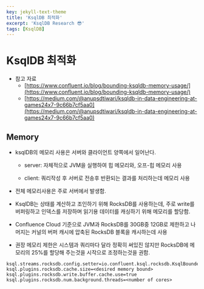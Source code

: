 ```yaml
---
key: jekyll-text-theme
title: 'KsqlDB 최적화'
excerpt: 'KsqlDB Research 😎'
tags: [KsqlDB]
---
```


# KsqlDB 최적화

* 참고 자료
	* [https://www.confluent.io/blog/bounding-ksqldb-memory-usage/](https://www.confluent.io/blog/bounding-ksqldb-memory-usage/)
	* [https://medium.com/@anupsdtiwari/ksqldb-in-data-engineering-at-games24x7-9c66b7cf5aa0](https://medium.com/@anupsdtiwari/ksqldb-in-data-engineering-at-games24x7-9c66b7cf5aa0)

## Memory

* ksqlDB의 메모리 사용은 서버와 클라이언트 양쪽에서 일어난다.

	* server: 자체적으로 JVM을 실행하여 힙 메모리와, 오프-힙 메모리 사용

	* client: 쿼리작성 후 서버로 전송후 반환되는 결과를 처리하는데 메모리 사용

* 전체 메모리사용은 주로 서버에서 발생함.

* KsqlDB는 상태를 계산하고 조인하기 위해 RocksDB를 사용하는데, 주로 write를 버퍼링하고 인덱스를 저장하며 읽기용 데이터를 캐싱하기 위해 메모리를 할당함.

* Confluence Cloud 기준으로 JVM과 RocksDB를 30GB중 12GB로 제한하고 나머지는 커널의 버퍼 캐시에 압축된 RocksDB 블록을 캐시하는데 사용

* 권장 메모리 제한은 시스템과 쿼리마다 달라 정확히 써있진 않지만 RocksDB에 메모리의 25%를 할당해 주는것을 시작으로 조정하는것을 권함.

```
ksql.streams.rocksdb.config.setter=io.confluent.ksql.rocksdb.KsqlBoundedMemoryRocksDBConfigSetter
ksql.plugins.rocksdb.cache.size=<desired memory bound>
ksql.plugins.rocksdb.write.buffer.cache.use=true
ksql.plugins.rocksdb.num.background.threads=<number of cores>
```
